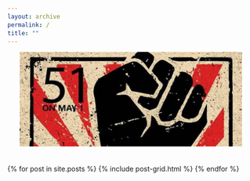 ```yaml
---
layout: archive
permalink: /
title: ""
---
```


<div style="text-align:center"><img src="/images/coverpic.jpg" width="90%"></div><br><br>

<div class="tiles">
{% for post in site.posts %}
	{% include post-grid.html %}
{% endfor %}
</div><!-- /.tiles -->
